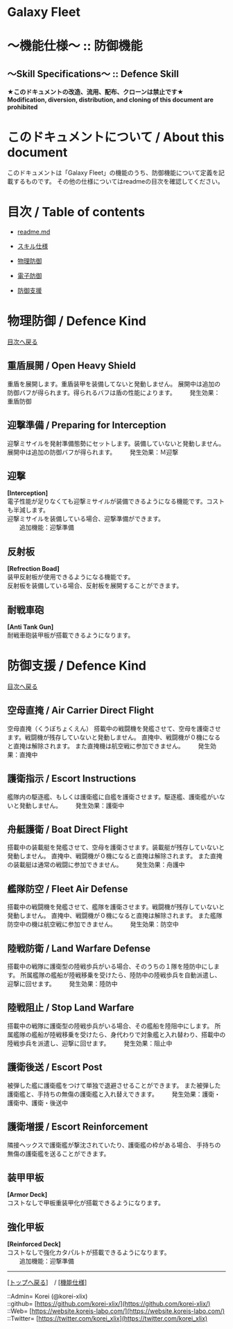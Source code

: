 # Galaxy Fleet
  
<h1>～機能仕様～ :: 防御機能</h1>  
<h2>～Skill Specifications～ :: Defence Skill</h2>  
  

**★このドキュメントの改造、流用、配布、クローンは禁止です★**  
    **Modification, diversion, distribution, and cloning of this document are prohibited**  
  

<h1 id="aHowto">このドキュメントについて / About this document</h1>  
このドキュメントは「Galaxy Fleet」の機能のうち、防御機能について定義を記載するものです。  
その他の仕様についてはreadmeの目次を確認してください。  
  





<h1 id="aMokuji">目次 / Table of contents</h1>  

* [readme.md](/readme.md)
* [スキル仕様](readme.md)

* [物理防御](#aDefenceSkill)
* [電子防御](#aDefenceSkill)
* [防御支援](#aDefenceSkill)
  







<h1 id="aDefenceSkill">物理防御 / Defence Kind</h1>  
  
  [目次へ戻る](#aMokuji)  
  

<h2>重盾展開 / Open Heavy Shield</h2>  
重盾を展開します。重盾装甲を装備してないと発動しません。  
展開中は追加の防御バフが得られます。得られるバフは盾の性能によります。  
　　発生効果：重盾防御  
  

<h2>迎撃準備 / Preparing for Interception</h2>  
迎撃ミサイルを発射準備態勢にセットします。装備していないと発動しません。  
展開中は追加の防御バフが得られます。  
　　発生効果：Ｍ迎撃  
  



## 迎撃
**[Interception]**  
電子性能が足りなくても迎撃ミサイルが装備できるようになる機能です。コストも半減します。  
迎撃ミサイルを装備している場合、迎撃準備ができます。  
　　追加機能：迎撃準備


## 反射板
**[Refrection Boad]**  
装甲反射板が使用できるようになる機能です。  
反射板を装備している場合、反射板を展開することができます。  


## 耐戦車砲
**[Anti Tank Gun]**  
耐戦車砲装甲板が搭載できるようになります。  







<h1 id="aDefenceSkill">防御支援 / Defence Kind</h1>  
  
  [目次へ戻る](#aMokuji)  
  

<h2>空母直掩 / Air Carrier Direct Flight</h2>  
空母直掩（くうぼちょくえん）  
搭載中の戦闘機を発艦させて、空母を護衛させます。戦闘機が残存していないと発動しません。  
直掩中、戦闘機が０機になると直掩は解除されます。  
また直掩機は航空戦に参加できません。  
　　発生効果：直掩中  
  

<h2>護衛指示 / Escort Instructions</h2>  
艦隊内の駆逐艦、もしくは護衛艦に自艦を護衛させます。駆逐艦、護衛艦がいないと発動しません。  
　　発生効果：護衛中  
  

<h2>舟艇護衛 / Boat Direct Flight</h2>  
搭載中の装載艇を発艦させて、空母を護衛させます。装載艇が残存していないと発動しません。  
直掩中、戦闘機が０機になると直掩は解除されます。  
また直掩の装載艇は通常の戦闘に参加できません。  
　　発生効果：舟護中  
  

<h2>艦隊防空 / Fleet Air Defense</h2>  
搭載中の戦闘機を発艦させて、艦隊を護衛させます。戦闘機が残存していないと発動しません。  
直掩中、戦闘機が０機になると直掩は解除されます。  
また艦隊防空中の機は航空戦に参加できません。  
　　発生効果：防空中  
  


<h2>陸戦防衛 / Land Warfare Defense</h2>  
搭載中の戦隊に護衛型の陸戦歩兵がいる場合、そのうちの１隊を陸防中にします。  
所属艦隊の艦船が陸戦移乗を受けたら、陸防中の陸戦歩兵を自動派遣し、迎撃に回せます。  
　　発生効果：陸防中  
  

<h2>陸戦阻止 / Stop Land Warfare</h2>  
搭載中の戦隊に護衛型の陸戦歩兵がいる場合、その艦船を陸阻中にします。  
所属艦隊の艦船が陸戦移乗を受けたら、身代わりで対象艦と入れ替わり、搭載中の陸戦歩兵を派遣し、迎撃に回せます。  
　　発生効果：阻止中  
  

<h2>護衛後送 / Escort Post</h2>  
被弾した艦に護衛艦をつけて単独で退避させることができます。  
また被弾した護衛艦と、手持ちの無傷の護衛艦と入れ替えできます。  
　　発生効果：護衛・護衛中、護衛・後送中  
  

<h2>護衛増援 / Escort Reinforcement</h2>  
隣接ヘックスで護衛艦が撃沈されていたり、護衛艦の枠がある場合、  
手持ちの無傷の護衛艦を送ることができます。  
  







## 装甲甲板
**[Armor Deck]**  
コストなしで甲板重装甲化が搭載できるようになります。  


## 強化甲板
**[Reinforced Deck]**  
コストなしで強化カタパルトが搭載できるようになります。  
　　追加機能：迎撃準備  






***
[[トップへ戻る]](/readme.md)　/
[[機能仕様]](/skill/readme.md)  
  
::Admin= Korei (@korei-xlix)  
::github= [https://github.com/korei-xlix/](https://github.com/korei-xlix/)  
::Web= [https://website.koreis-labo.com/](https://website.koreis-labo.com/)  
::Twitter= [https://twitter.com/korei_xlix](https://twitter.com/korei_xlix)  
